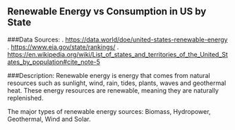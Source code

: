 
## Renewable Energy vs Consumption in US by State

###Data Sources:
. https://data.world/doe/united-states-renewable-energy
. https://www.eia.gov/state/rankings/
. https://en.wikipedia.org/wiki/List_of_states_and_territories_of_the_United_States_by_population#cite_note-5

###Description:
Renewable energy is energy that comes from natural resources such as sunlight, wind, rain, tides, plants, waves and geothermal heat. These energy resources are renewable, meaning they are naturally replenished.


The major types of renewable energy sources: Biomass, Hydropower, Geothermal, Wind and Solar.

